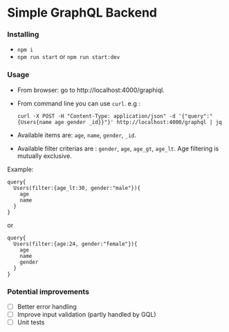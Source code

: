 # Simple GraphQL Backend

### Installing

- `npm i`
- `npm run start` or `npm run start:dev`

### Usage

- From browser: go to http://localhost:4000/graphiql.
- From command line you can use `curl`. e.g :

    ```curl -X POST -H "Content-Type: application/json" -d '{"query":"{Users{name age gender _id}}"}' http://localhost:4000/graphql | jq```

- Available items are: `age`, `name`, `gender`, `_id`. 
- Available filter criterias are : `gender`, `age`, `age_gt`, `age_lt`. Age filtering is mutually exclusive. 

Example: 

```
query{
  Users(filter:{age_lt:30, gender:"male"}){
    age
    name
  }
}
```
or

```
query{
  Users(filter:{age:24, gender:"female"}){
    age
    name
    gender
  }
}
```

### Potential improvements

- [ ] Better error handling
- [ ] Improve input validation (partly handled by GQL)
- [ ] Unit tests